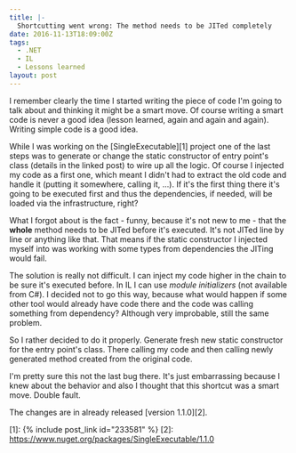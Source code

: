```yaml
---
title: |-
  Shortcutting went wrong: The method needs to be JITed completely
date: 2016-11-13T18:09:00Z
tags:
  - .NET
  - IL
  - Lessons learned
layout: post
---
```

I remember clearly the time I started writing the piece of code I'm going to talk about and thinking it might be a smart move. Of course writing a smart code is never a good idea (lesson learned, again and again and again). Writing simple code is a good idea.

<!-- excerpt -->

While I was working on the [SingleExecutable][1] project one of the last steps was to generate or change the static constructor of entry point's class (details in the linked post) to wire up all the logic. Of course I injected my code as a first one, which meant I didn't had to extract the old code and handle it (putting it somewhere, calling it, ...). If it's the first thing there it's going to be executed first and thus the dependencies, if needed, will be loaded via the infrastructure, right?

What I forgot about is the fact - funny, because it's not new to me - that the **whole** method needs to be JITed before it's executed. It's not JITed line by line or anything like that. That means if the static constructor I injected myself into was working with some types from dependencies the JITing would fail.

The solution is really not difficult. I can inject my code higher in the chain to be sure it's executed before. In IL I can use _module initializers_ (not available from C#). I decided not to go this way, because what would happen if some other tool would already have code there and the code was calling something from dependency? Although very improbable, still the same problem.

So I rather decided to do it properly. Generate fresh new static constructor for the entry point's class. There calling my code and then calling newly generated method created from the original code.

I'm pretty sure this not the last bug there. It's just embarrassing because I knew about the behavior and also I thought that this shortcut was a smart move. Double fault.

The changes are in already released [version 1.1.0][2].

[1]: {% include post_link id="233581" %}
[2]: https://www.nuget.org/packages/SingleExecutable/1.1.0